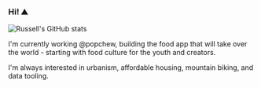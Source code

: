 ### Hi! ⛰️

![Russell's GitHub stats](https://github-readme-stats.vercel.app/api?username=russellromney&count_private=true)

I'm currently working @popchew, building the food app that will take over the world - starting with food culture for the youth and creators. 

I'm always interested in urbanism, affordable housing, mountain biking, and data tooling.

<!--
**russellromney/russellromney** is a ✨ _special_ ✨ repository because its `README.md` (this file) appears on your GitHub profile.

Here are some ideas to get you started:

- 🔭 I’m currently working on ...
- 🌱 I’m currently learning ...
- 👯 I’m looking to collaborate on ...
- 🤔 I’m looking for help with ...
- 💬 Ask me about ...
- 📫 How to reach me: ...
- 😄 Pronouns: ...
- ⚡ Fun fact: ...
-->
